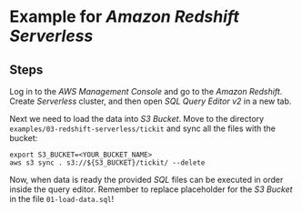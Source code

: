 # Example for *Amazon Redshift Serverless*

## Steps

Log in to the *AWS Management Console* and go to the *Amazon Redshift*. Create *Serverless* cluster, and then open *SQL Query Editor v2* in a new tab.

Next we need to load the data into *S3 Bucket*. Move to the directory `examples/03-redshift-serverless/tickit` and sync all the files with the bucket:

```shell
export S3_BUCKET=<YOUR_BUCKET_NAME>
aws s3 sync . s3://${S3_BUCKET}/tickit/ --delete
```

Now, when data is ready the provided *SQL* files can be executed in order inside the query editor. Remember to replace placeholder for the *S3 Bucket* in the file `01-load-data.sql`!
